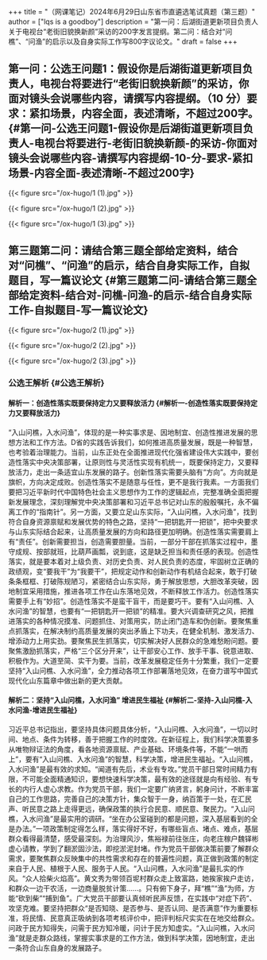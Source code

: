 +++
title = "（网课笔记）2024年6月29日山东省市直遴选笔试真题（第三题）"
author = ["lqs is a goodboy"]
description = "第一问：后湖街道更新项目负责人关于电视台“老街旧貌换新颜”采访的200字发言提纲。第二问：结合对“问樵”、“问渔”的启示以及自身实际工作写800字议论文。"
draft = false
+++

## 第一问：公选王问题1：假设你是后湖街道更新项目负责人，电视台将要进行“老街旧貌换新颜”的采访，你面对镜头会说哪些内容，请撰写内容提纲。（10 分）要求：紧扣场景，内容全面，表述清晰，不超过200字。 {#第一问-公选王问题1-假设你是后湖街道更新项目负责人-电视台将要进行-老街旧貌换新颜-的采访-你面对镜头会说哪些内容-请撰写内容提纲-10-分-要求-紧扣场景-内容全面-表述清晰-不超过200字}

{{< figure src="/ox-hugo/1 (1).jpg" >}}

{{< figure src="/ox-hugo/1 (2).jpg" >}}

{{< figure src="/ox-hugo/1 (3).jpg" >}}


## 第三题第二问：请结合第三题全部给定资料，结合对“问樵”、“问渔”的启示，结合自身实际工作，自拟题目，写一篇议论文 {#第三题第二问-请结合第三题全部给定资料-结合对-问樵-问渔-的启示-结合自身实际工作-自拟题目-写一篇议论文}

{{< figure src="/ox-hugo/2 (1).jpg" >}}

{{< figure src="/ox-hugo/2 (2).jpg" >}}

{{< figure src="/ox-hugo/2 (3).jpg" >}}


### 公选王解析 {#公选王解析}


#### 解析一：创造性落实既要保持定力又要释放活力 {#解析一-创造性落实既要保持定力又要释放活力}

“入山问樵，入水问渔”，体现的是一种实事求是、因地制宜、创造性推进发展的思想方法和工作方法。D省的实践告诉我们，如何推进高质量发展，既是一种智慧，也考验着治理能力。当前，山东正处在全面推进现代化强省建设伟大实践中，要创造性落实中央决策部署，让原则性与灵活性实现有机统一，既要保持定力，又要释放活力，走出一条适宜山东发展的路子。创新性落实需要头脑有“方向”。方向就是旗帜，方向决定成败。创造性落实不是随意与任性，更不是我行我素。一方面我们要把习近平新时代中国特色社会主义思想作为工作的逻辑起点，完整准确全面把握新发展理念，深刻理解党中央决策部署和习近平总书记对山东的殷殷嘱托，永不偏离工作的“指南针”。另一方面，又要立足山东实际，“入山问樵，入水问渔”，找到符合自身资源禀赋和发展优势的特色之路，坚持“一把钥匙开一把锁”，把中央要求与山东实际结合起来，让高质量发展的方向和路径更加明确。创造性落实需要肩上有“责任”。创新需要担当，创造需要胆量。当前，一部分干部在抓落实过程中，墨守成规、按部就班，比葫芦画瓢，说到底，这是缺乏担当和责任感的表现。创造性落实，就是要本着对上级负责、对历史负责、对人民负责的态度，牢固树立正确的政绩观，变“要我干”为“我要干”，把规定动作和创新动作有机结合起来，敢于打破条条框框、打破陈规陋习，紧密结合山东实际，勇于解放思想，大胆改革突破，因地制宜采用措施，推进各项工作在山东落地见效，不断释放工作活力。创造性落实需要手上有“妙招”。创造性落实不是蛮干盲干，而是要巧干。要有“入山问樵、入水问渔”的智慧，也要有“一把钥匙开一把锁”的精准。要大兴调查研究之风，把推进落实的各种情况摸准、问题抓住、对策用实，防止闭门造车和伪创新。要聚焦重点抓落实，在解决制约高质量发展的突出矛盾上下功夫，在健全机制、激发活力、增添动力上用实劲。要聚焦民生抓落实，切实解决好人民群众的急难愁盼问题。要聚焦激励抓落实，严格“三个区分开来”，让干部安心工作、放手干事、锐意进取、积极作为。大道至简、实干为要。当前，改革发展稳定任务十分繁重，我们一定要坚持“入山问樵、入水问渔”，全力推动各项工作部署落地见效，在奋力谱写中国式现代化山东篇章中做出新的更大贡献。


#### 解析二：坚持“入山问樵，入水问渔” 增进民生福祉 {#解析二-坚持-入山问樵-入水问渔-增进民生福祉}

习近平总书记指出，要坚持具体问题具体分析，“入山问樵、入水问渔”，一切以时间、地点、条件为转移，善于把握工作的时度效。在新征程上，我们科学决策要多从唯物辩证法的角度，看各地资源禀赋、产业基础、环境条件等，不能“一哄而上”，要有“入山问樵、入水问渔”的智慧，科学决策，增进民生福祉。“入山问樵，入水问渔”是最有效的求知。“闻道有先后，术业有专攻。”党员干部日常时间精力有限，不可能全面精通知识，要想快速科学决策，最有效的途径就是向有经验、有专长的内行人虚心求教。作为党员干部，我们一定要广纳贤言，躬身问计，不断丰富自己的工作思路，完善自己的决策方针，集众智于一身，纳百策于一处，在汇民声、听民意之路上走得更远，确保政策的执行合民意、顺民意、聚民力。“入山问樵，入水问渔”是最实用的调研。“坐在办公室碰到的都是问题，深入基层看到的全是办法。”一项政策制定得怎么样，落实得好不好，有哪些盲点、堵点、难点，基层群众看得最清楚，感受最深刻。为治理风沙，焦裕禄前往张庄，向老庄稼户魏铎彬虚心请教，学到了翻淤固沙法，即挖淤泥封堵。作为党员干部做决策前要了解群众需求，要聚焦群众反映集中的共性需求和存在的普遍性问题，真正做到政策的制定来自于人民、植根于人民、服务于人民。“入山问樵，入水问渔”是最扎实的作风。“众人拾柴火焰高”。黄文秀为带领百坭村群众走上致富路，她挨家挨户走访，和群众一边干农活，一边商量脱贫计策……。只有俯下身子，拜“樵”“渔”为师，方能“砍到柴”“捕到鱼”。广大党员干部要认真倾听民声反馈，在实践中“对症下药”、攻坚克难。要坚持把群众“是否知晓、是否参与、是否认同、是否满意”作为重要标准，将民情、民意真正吸纳到各项考核评价中，把评判标尺实实在在地交给群众。问政于民方知得失，问需于民方知冷暖，问计于民方知虚实。“入山问樵，入水问渔”就是走群众路线，掌握实事求是的工作方法，做到科学决策，因地制宜，走出一条符合山东自身的发展路子。
